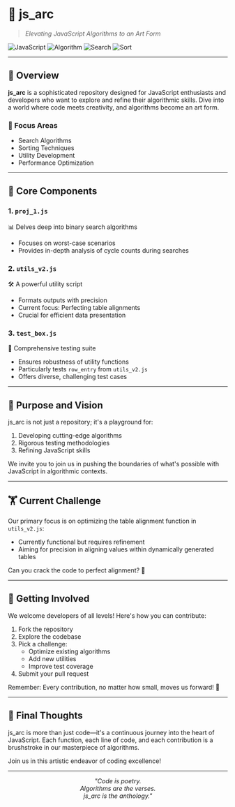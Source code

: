 # 🚀 js_arc

> *Elevating JavaScript Algorithms to an Art Form*

![JavaScript](https://img.shields.io/badge/javascript-%23323330.svg?style=for-the-badge&logo=javascript&logoColor=%23F7DF1E)
![Algorithm](https://img.shields.io/badge/Algorithm-blue?style=for-the-badge)
![Search](https://img.shields.io/badge/Search-green?style=for-the-badge)
![Sort](https://img.shields.io/badge/Sort-red?style=for-the-badge)

---

## 🌟 Overview

**js_arc** is a sophisticated repository designed for JavaScript enthusiasts and developers who want to explore and refine their algorithmic skills. Dive into a world where code meets creativity, and algorithms become an art form.

### 🎯 Focus Areas
- Search Algorithms
- Sorting Techniques
- Utility Development
- Performance Optimization

---

## 🧩 Core Components

### 1. `proj_1.js`
📊 Delves deep into binary search algorithms
- Focuses on worst-case scenarios
- Provides in-depth analysis of cycle counts during searches

### 2. `utils_v2.js`
🛠️ A powerful utility script
- Formats outputs with precision
- Current focus: Perfecting table alignments
- Crucial for efficient data presentation

### 3. `test_box.js`
🧪 Comprehensive testing suite
- Ensures robustness of utility functions
- Particularly tests `row_entry` from `utils_v2.js`
- Offers diverse, challenging test cases

---

## 🌈 Purpose and Vision

js_arc is not just a repository; it's a playground for:
1. Developing cutting-edge algorithms
2. Rigorous testing methodologies
3. Refining JavaScript skills

We invite you to join us in pushing the boundaries of what's possible with JavaScript in algorithmic contexts.

---

## 🏋️ Current Challenge

Our primary focus is on optimizing the table alignment function in `utils_v2.js`:
- Currently functional but requires refinement
- Aiming for precision in aligning values within dynamically generated tables

Can you crack the code to perfect alignment? 🤔

---

## 🤝 Getting Involved

We welcome developers of all levels! Here's how you can contribute:

1. Fork the repository
2. Explore the codebase
3. Pick a challenge:
   - Optimize existing algorithms
   - Add new utilities
   - Improve test coverage
4. Submit your pull request

Remember: Every contribution, no matter how small, moves us forward! 🚀

---

## 📜 Final Thoughts

js_arc is more than just code—it's a continuous journey into the heart of JavaScript. Each function, each line of code, and each contribution is a brushstroke in our masterpiece of algorithms.

Join us in this artistic endeavor of coding excellence!

---

<p align="center">
  <i>
    "Code is poetry.<br>
    Algorithms are the verses.<br>
    js_arc is the anthology."
  </i>
</p>